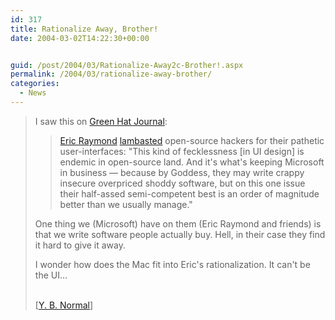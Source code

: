 ```yaml
---
id: 317
title: Rationalize Away, Brother!
date: 2004-03-02T14:22:30+00:00


guid: /post/2004/03/Rationalize-Away2c-Brother!.aspx
permalink: /2004/03/rationalize-away-brother/
categories:
  - News
---
```

<body xmlns="http://www.w3.org/1999/xhtml">
    <div class="Section1">
        <blockquote style='margin-top:5.0pt;margin-bottom:5.0pt'> 
        <p>
            I saw this on <a href="http://rover.cs.northwestern.edu/~surana/blog/past/000147.html" title="http://rover.cs.northwestern.edu/~surana/blog/past/000147.html">Green
            Hat Journal</a>:
        </p>
        <blockquote style='margin-top:5.0pt;margin-bottom:5.0pt'> 
        <p>
            <a href="http://www.catb.org/~esr/" title="http://www.catb.org/~esr/">Eric Raymond</a> <a href="http://www.catb.org/~esr/writings/cups-horror.html" title="http://www.catb.org/~esr/writings/cups-horror.html">lambasted</a> open-source
            hackers for their pathetic user-interfaces: "This kind of fecklessness [in UI design]
            is endemic in open-source land. And it's what's keeping Microsoft in business &mdash;
            because by Goddess, they may write crappy insecure overpriced shoddy software, but
            on this one issue their half-assed semi-competent best is an order of magnitude better
            than we usually manage."
        </p>
        </blockquote> 
        <p>
            One thing we (Microsoft) have on them (Eric Raymond and friends) is that we&#160;write
            software people actually buy. Hell, in their case they find it hard to give it away.
        </p>
        <p>
            I wonder how does the Mac fit into Eric's rationalization. It can't be the UI...
        </p>
        <p class="MsoNormal">
            <br />
            [<a href="http://radio.weblogs.com/0106548/2004/02/28.html#a124">Y. B. Normal</a>]
        </p>
        </blockquote>
    </div>
</body>